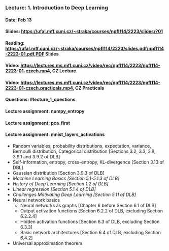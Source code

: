 ### Lecture: 1. Introduction to Deep Learning
#### Date: Feb 13
#### Slides: https://ufal.mff.cuni.cz/~straka/courses/npfl114/2223/slides/?01
#### Reading: https://ufal.mff.cuni.cz/~straka/courses/npfl114/2223/slides.pdf/npfl114-2223-01.pdf,PDF Slides
#### Video: https://lectures.ms.mff.cuni.cz/video/rec/npfl114/2223/npfl114-2223-01-czech.mp4, CZ Lecture
#### Video: https://lectures.ms.mff.cuni.cz/video/rec/npfl114/2223/npfl114-2223-01-czech.practicals.mp4, CZ Practicals
#### Questions: #lecture_1_questions
#### Lecture assignment: numpy_entropy
#### Lecture assignment: pca_first
#### Lecture assignment: mnist_layers_activations

- Random variables, probability distributions, expectation, variance, Bernoulli
  distribution, Categorical distribution [Sections 3.2, 3.3, 3.8, 3.9.1 and 3.9.2 of DLB]
- Self-information, entropy, cross-entropy, KL-divergence [Section 3.13 of DBL]
- Gaussian distribution [Section 3.9.3 of DLB]
- *Machine Learning Basics [Section 5.1-5.1.3 of DLB]*
- *History of Deep Learning [Section 1.2 of DLB]*
- *Linear regression [Section 5.1.4 of DLB]*
- *Challenges Motivating Deep Learning [Section 5.11 of DLB]*
- Neural network basics
  - Neural networks as graphs [Chapter 6 before Section 6.1 of DLB]
  - Output activation functions [Section 6.2.2 of DLB, excluding Section 6.2.2.4]
  - Hidden activation functions [Section 6.3 of DLB, excluding Section 6.3.3]
  - Basic network architectures [Section 6.4 of DLB, excluding Section 6.4.2]
- Universal approximation theorem

